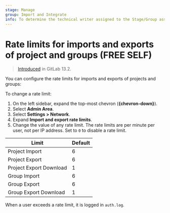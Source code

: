 ```yaml
---
stage: Manage
group: Import and Integrate
info: To determine the technical writer assigned to the Stage/Group associated with this page, see https://about.gitlab.com/handbook/product/ux/technical-writing/#assignments
---
```


# Rate limits for imports and exports of project and groups **(FREE SELF)**

> [Introduced](https://gitlab.com/gitlab-org/gitlab/-/merge_requests/35728) in GitLab 13.2.

You can configure the rate limits for imports and exports of projects and groups:

To change a rate limit:

1. On the left sidebar, expand the top-most chevron (**{chevron-down}**).
1. Select **Admin Area**.
1. Select **Settings > Network**.
1. Expand **Import and export rate limits**.
1. Change the value of any rate limit. The rate limits are per minute per user, not per IP address.
   Set to `0` to disable a rate limit.

| Limit                   | Default |
|-------------------------|---------|
| Project Import          | 6       |
| Project Export          | 6       |
| Project Export Download | 1       |
| Group Import            | 6       |
| Group Export            | 6       |
| Group Export Download   | 1       |

When a user exceeds a rate limit, it is logged in `auth.log`.

